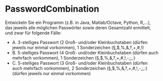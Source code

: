 # PasswordCombination
Entwickeln Sie ein Programm (z.B. in Java, Matlab/Octave, Python, R,…), das jeweils alle möglichen Passwörter sowie deren Gesamtzahl ermittelt, und zwar für folgende Fälle:

- A. 3-stelliges Passwort (2 Groß- und/oder Kleinbuchstaben (dürfen jeweils nur einmal vorkommen), 1 Sonderzeichen (§,$,%,&,?,+,#,!)
- B. 5-stelliges Passwort (4 Groß- und/oder Kleinbuchstaben (dürfen auch mehrfach vorkommen), 1 Sonderzeichen (§,$,%,&,?,+,#,!,-,;,:)
- C. 5-stelliges Passwort (3 Groß- und/oder Kleinbuchstaben (dürfen auch mehrfach vorkommen), 2 Sonderzeichen (§,$,%,&,?,+,#,!,-,;,:) (dürfen jeweils nur einmal vorkommen)
